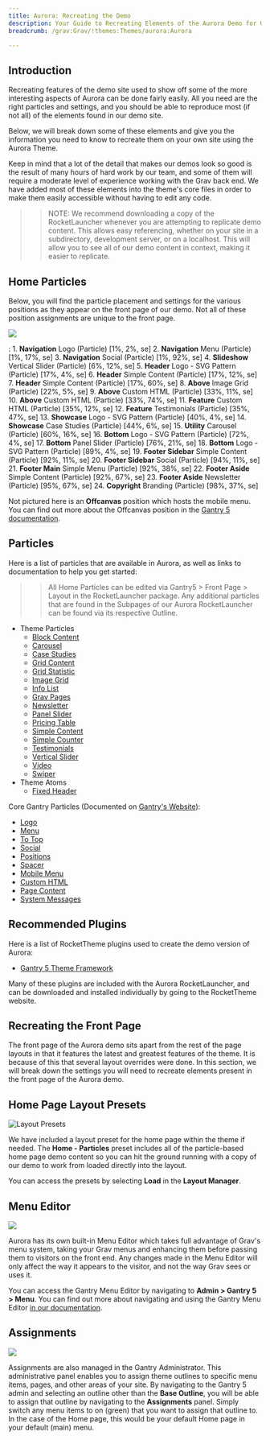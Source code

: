 ```yaml
---
title: Aurora: Recreating the Demo
description: Your Guide to Recreating Elements of the Aurora Demo for Grav
breadcrumb: /grav:Grav/!themes:Themes/aurora:Aurora

---
```


Introduction
-----

Recreating features of the demo site used to show off some of the more interesting aspects of Aurora can be done fairly easily. All you need are the right particles and settings, and you should be able to reproduce most (if not all) of the elements found in our demo site.

Below, we will break down some of these elements and give you the information you need to know to recreate them on your own site using the Aurora Theme.

Keep in mind that a lot of the detail that makes our demos look so good is the result of many hours of hard work by our team, and some of them will require a moderate level of experience working with the Grav back end. We have added most of these elements into the theme's core files in order to make them easily accessible without having to edit any code.

>> NOTE: We recommend downloading a copy of the RocketLauncher whenever you are attempting to replicate demo content. This allows easy referencing, whether on your site in a subdirectory, development server, or on a localhost. This will allow you to see all of our demo content in context, making it easier to replicate.

Home Particles
-----

Below, you will find the particle placement and settings for the various positions as they appear on the front page of our demo. Not all of these position assignments are unique to the front page.

![](assets/aurora2.png)

:   1. **Navigation** Logo (Particle) [1%, 2%, se]
	2. **Navigation** Menu (Particle) [1%, 17%, se]
	3. **Navigation** Social (Particle) [1%, 92%, se]
    4. **Slideshow** Vertical Slider (Particle) [6%, 12%, se]
    5. **Header** Logo - SVG Pattern (Particle) [17%, 4%, se]
    6. **Header** Simple Content (Particle) [17%, 12%, se]
    7. **Header** Simple Content (Particle) [17%, 60%, se]
    8. **Above** Image Grid (Particle) [22%, 5%, se]
    9. **Above** Custom HTML (Particle) [33%, 11%, se]
    10. **Above** Custom HTML (Particle) [33%, 74%, se]
    11. **Feature** Custom HTML (Particle) [35%, 12%, se]
    12. **Feature** Testimonials (Particle) [35%, 47%, se]
    13. **Showcase** Logo - SVG Pattern (Particle) [40%, 4%, se]
    14. **Showcase** Case Studies (Particle) [44%, 6%, se]
    15. **Utility** Carousel (Particle) [60%, 16%, se]
    16. **Bottom** Logo - SVG Pattern (Particle) [72%, 4%, se]
    17. **Bottom** Panel Slider (Particle) [76%, 21%, se]
    18. **Bottom** Logo - SVG Pattern (Particle) [89%, 4%, se]
    19. **Footer Sidebar** Simple Content (Particle) [92%, 11%, se]
    20. **Footer Sidebar** Social (Particle) [94%, 11%, se]
    21. **Footer Main** Simple Menu (Particle) [92%, 38%, se]
    22. **Footer Aside** Simple Content (Particle) [92%, 67%, se]
    23. **Footer Aside** Newsletter (Particle) [95%, 67%, se]
    24. **Copyright** Branding (Particle) [98%, 37%, se]

Not pictured here is an **Offcanvas** position which hosts the mobile menu. You can find out more about the Offcanvas position in the [Gantry 5 documentation](http://docs.gantry.org/gantry5/configure/layout-manager#offcanvas-section).

Particles
-----

Here is a list of particles that are available in Aurora, as well as links to documentation to help you get started:

>> All Home Particles can be edited via Gantry5 > Front Page > Layout in the RocketLauncher package. Any additional particles that are found in the Subpages of our Aurora RocketLauncher can be found via its respective Outline.

- Theme Particles
    + [Block Content](particle_block.md)
    + [Carousel](particle_carousel.md)
    + [Case Studies](particle_case.md)
    + [Grid Content](particle_gridcontent.md)
    + [Grid Statistic](particle_grid.md)
    + [Image Grid](particle_image.md)
    + [Info List](particle_info.md)
    + [Grav Pages](particle_grav.md)
    + [Newsletter](particle_newsletter.md)
    + [Panel Slider](particle_panel.md)
    + [Pricing Table](particle_pricing.md)
    + [Simple Content](particle_simple.md)
    + [Simple Counter](particle_simplecounter.md)
    + [Testimonials](particle_testimonials.md)
    + [Vertical Slider](particle_vertical.md)
    + [Video](particle_video.md)
    - [Swiper](particle_swiper.md)
- Theme Atoms 
    + [Fixed Header](atom_fixedheader.md)

Core Gantry Particles (Documented on [Gantry's Website](http://gantry.org)):

* [Logo](http://docs.gantry.org/gantry5/particles/logo)
* [Menu](http://docs.gantry.org/gantry5/particles/menu-control)
* [To Top](http://docs.gantry.org/gantry5/particles/to-top)
* [Social](http://docs.gantry.org/gantry5/particles/social)
* [Positions](http://docs.gantry.org/gantry5/particles/position)
* [Spacer](http://docs.gantry.org/gantry5/particles/spacer)
* [Mobile Menu](http://docs.gantry.org/gantry5/particles/mobile-menu)
* [Custom HTML](http://docs.gantry.org/gantry5/particles/custom-html)
* [Page Content](http://docs.gantry.org/gantry5/particles/page-content)
* [System Messages](http://docs.gantry.org/gantry5/particles/system-messages)

Recommended Plugins
-----

Here is a list of RocketTheme plugins used to create the demo version of Aurora:

* [Gantry 5 Theme Framework](http://gantry.org/)

Many of these plugins are included with the Aurora RocketLauncher, and can be downloaded and installed individually by going to the RocketTheme website.

Recreating the Front Page
-----

The front page of the Aurora demo sits apart from the rest of the page layouts in that it features the latest and greatest features of the theme. It is because of this that several layout overrides were done. In this section, we will break down the settings you will need to recreate elements present in the front page of the Aurora demo.

Home Page Layout Presets
-----

![Layout Presets](assets/layout_presets.jpeg)

We have included a layout preset for the home page within the theme if needed. The **Home - Particles** preset includes all of the particle-based home page demo content so you can hit the ground running with a copy of our demo to work from loaded directly into the layout.

You can access the presets by selecting **Load** in the **Layout Manager**.

Menu Editor
-----

![](assets/menu_1.jpeg)

Aurora has its own built-in Menu Editor which takes full advantage of Grav's menu system, taking your Grav menus and enhancing them before passing them to visitors on the front end. Any changes made in the Menu Editor will only affect the way it appears to the visitor, and not the way Grav sees or uses it.

You can access the Gantry Menu Editor by navigating to **Admin > Gantry 5 > Menu**. You can find out more about navigating and using the Gantry Menu Editor [in our documentation](http://docs.gantry.org/gantry5/configure/menu-editor).

Assignments
-----

![](assets/assignments_1.jpeg)

Assignments are also managed in the Gantry Administrator. This administrative panel enables you to assign theme outlines to specific menu items, pages, and other areas of your site. By navigating to the Gantry 5 admin and selecting an outline other than the **Base Outline**, you will be able to assign that outline by navigating to the **Assignments** panel. Simply switch any menu items to on (green) that you want to assign that outline to. In the case of the Home page, this would be your default Home page in your default (main) menu.

